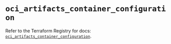 # `oci_artifacts_container_configuration`

Refer to the Terraform Registry for docs: [`oci_artifacts_container_configuration`](https://registry.terraform.io/providers/oracle/oci/6.18.0/docs/resources/artifacts_container_configuration).
